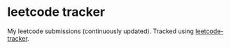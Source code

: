 # leetcode tracker

My leetcode submissions (continuously updated).
Tracked using [leetcode-tracker](https://github.com/JeffreyGbeho/leetcode-tracker). 
